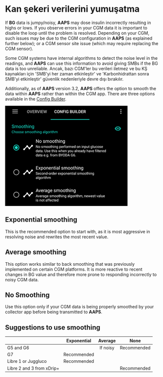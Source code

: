 # Kan şekeri verilerini yumuşatma

If **BG** data is jumpy/noisy, **AAPS** may dose insulin incorrectly resulting in highs or lows. If you observe errors in your CGM data it is important to disable the loop until the problem is resolved. Depending on your CGM, such issues may be due to the CGM configuration in **AAPS** (as explained further below); or a CGM sensor site issue (which may require replacing the CGM sensor).

Some CGM systems have internal algorithms to detect the noise level in the readings, and **AAPS** can use this information to avoid giving SMBs if the BG data is too unreliable. Ancak, bazı CGM'ler bu verileri iletmez ve bu KŞ kaynakları için 'SMB'yi her zaman etkinleştir' ve 'Karbonhidrattan sonra SMB'yi etkinleştir' güvenlik nedenleriyle devre dışı bırakılır.

Additionally, as of **AAPS** version 3.2, **AAPS** offers the option to smooth the data within **AAPS** rather than within the CGM app. There are three options available in the [Config Builder](../SettingUpAaps/ConfigBuilder.md).

![Smoothing](../images/ConfBuild_Smoothing.png)

## Exponential smoothing

This is the recommended option to start with, as it is most aggressive in resolving noise and rewrites the most recent value.

## Average smoothing

This option works similar to back smoothing that was previously implemented on certain CGM platforms. It is more reactive to recent changes in BG value and therefore more prone to responding incorrectly to noisy CGM data.

## No Smoothing

Use this option only if your CGM data is being properly smoothed by your collector app before being transmitted to **AAPS**.

## Suggestions to use smoothing

|                           | Exponential |  Average |     None    |
| ------------------------- | :---------: | :------: | :---------: |
| G5 and G6                 |             | If noisy | Recommended |
| G7                        | Recommended |          |             |
| Libre 1 or Juggluco       | Recommended |          |             |
| Libre 2 and 3 from xDrip+ |             |          | Recommended |
